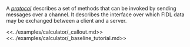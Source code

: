 A [*protocol*][protocol-doc-link] describes a set of methods that can be
invoked by sending messages over a channel. It describes the interface over
which FIDL data may be exchanged between a client and a server.

<<../examples/calculator/_callout.md>>
<<../examples/calculator/_baseline_tutorial.md>>

[protocol-doc-link]: /docs/reference/fidl/language/language.md#protocols